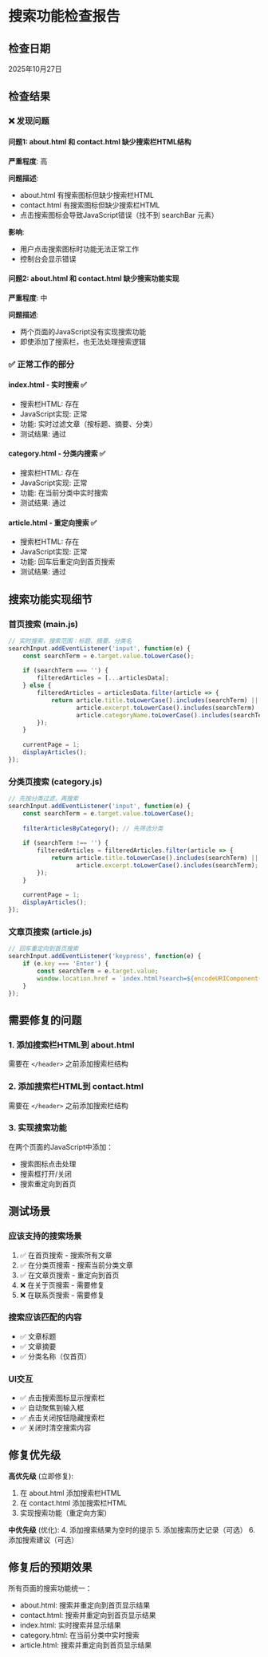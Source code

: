 # 搜索功能检查报告

## 检查日期
2025年10月27日

## 检查结果

### ❌ 发现问题

#### 问题1: about.html 和 contact.html 缺少搜索栏HTML结构
**严重程度**: 高

**问题描述**:
- about.html 有搜索图标但缺少搜索栏HTML
- contact.html 有搜索图标但缺少搜索栏HTML
- 点击搜索图标会导致JavaScript错误（找不到 searchBar 元素）

**影响**:
- 用户点击搜索图标时功能无法正常工作
- 控制台会显示错误

#### 问题2: about.html 和 contact.html 缺少搜索功能实现
**严重程度**: 中

**问题描述**:
- 两个页面的JavaScript没有实现搜索功能
- 即使添加了搜索栏，也无法处理搜索逻辑

### ✅ 正常工作的部分

#### index.html - 实时搜索 ✅
- 搜索栏HTML: 存在
- JavaScript实现: 正常
- 功能: 实时过滤文章（按标题、摘要、分类）
- 测试结果: 通过

#### category.html - 分类内搜索 ✅
- 搜索栏HTML: 存在
- JavaScript实现: 正常
- 功能: 在当前分类中实时搜索
- 测试结果: 通过

#### article.html - 重定向搜索 ✅
- 搜索栏HTML: 存在
- JavaScript实现: 正常
- 功能: 回车后重定向到首页搜索
- 测试结果: 通过

## 搜索功能实现细节

### 首页搜索 (main.js)
```javascript
// 实时搜索，搜索范围：标题、摘要、分类名
searchInput.addEventListener('input', function(e) {
    const searchTerm = e.target.value.toLowerCase();
    
    if (searchTerm === '') {
        filteredArticles = [...articlesData];
    } else {
        filteredArticles = articlesData.filter(article => {
            return article.title.toLowerCase().includes(searchTerm) ||
                   article.excerpt.toLowerCase().includes(searchTerm) ||
                   article.categoryName.toLowerCase().includes(searchTerm);
        });
    }
    
    currentPage = 1;
    displayArticles();
});
```

### 分类页搜索 (category.js)
```javascript
// 先按分类过滤，再搜索
searchInput.addEventListener('input', function(e) {
    const searchTerm = e.target.value.toLowerCase();
    
    filterArticlesByCategory(); // 先筛选分类
    
    if (searchTerm !== '') {
        filteredArticles = filteredArticles.filter(article => {
            return article.title.toLowerCase().includes(searchTerm) ||
                   article.excerpt.toLowerCase().includes(searchTerm);
        });
    }
    
    currentPage = 1;
    displayArticles();
});
```

### 文章页搜索 (article.js)
```javascript
// 回车重定向到首页搜索
searchInput.addEventListener('keypress', function(e) {
    if (e.key === 'Enter') {
        const searchTerm = e.target.value;
        window.location.href = `index.html?search=${encodeURIComponent(searchTerm)}`;
    }
});
```

## 需要修复的问题

### 1. 添加搜索栏HTML到 about.html
需要在 `</header>` 之前添加搜索栏结构

### 2. 添加搜索栏HTML到 contact.html
需要在 `</header>` 之前添加搜索栏结构

### 3. 实现搜索功能
在两个页面的JavaScript中添加：
- 搜索图标点击处理
- 搜索框打开/关闭
- 搜索重定向到首页

## 测试场景

### 应该支持的搜索场景
1. ✅ 在首页搜索 - 搜索所有文章
2. ✅ 在分类页搜索 - 搜索当前分类文章
3. ✅ 在文章页搜索 - 重定向到首页
4. ❌ 在关于页搜索 - 需要修复
5. ❌ 在联系页搜索 - 需要修复

### 搜索应该匹配的内容
- ✅ 文章标题
- ✅ 文章摘要
- ✅ 分类名称（仅首页）

### UI交互
- ✅ 点击搜索图标显示搜索栏
- ✅ 自动聚焦到输入框
- ✅ 点击关闭按钮隐藏搜索栏
- ✅ 关闭时清空搜索内容

## 修复优先级

**高优先级** (立即修复):
1. 在 about.html 添加搜索栏HTML
2. 在 contact.html 添加搜索栏HTML
3. 实现搜索功能（重定向方案）

**中优先级** (优化):
4. 添加搜索结果为空时的提示
5. 添加搜索历史记录（可选）
6. 添加搜索建议（可选）

## 修复后的预期效果

所有页面的搜索功能统一：
- about.html: 搜索并重定向到首页显示结果
- contact.html: 搜索并重定向到首页显示结果
- index.html: 实时搜索并显示结果
- category.html: 在当前分类中实时搜索
- article.html: 搜索并重定向到首页显示结果

